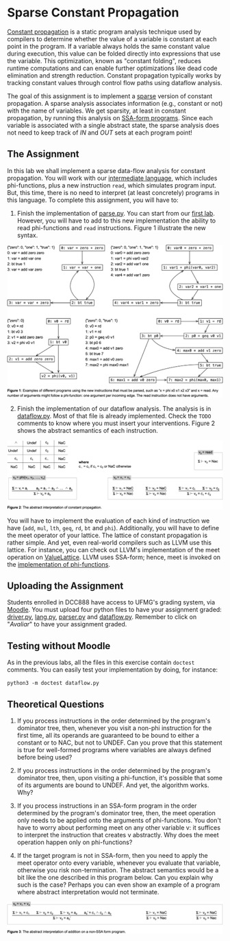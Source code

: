 # Sparse Constant Propagation

[Constant propagation](https://en.wikipedia.org/wiki/Constant_folding) is a static program analysis technique used by compilers to determine whether the value of a variable is constant at each point in the program. If a variable always holds the same constant value during execution, this value can be folded directly into expressions that use the variable. This optimization, known as "constant folding", reduces runtime computations and can enable further optimizations like dead code elimination and strength reduction. Constant propagation typically works by tracking constant values through control flow paths using dataflow analysis.

The goal of this assignment is to implement a [sparse](https://homepages.dcc.ufmg.br/~fernando/classes/dcc888/ementa/slides/SparseAbstractInterpretation.pdf) version of constant propagation.
A sparse analysis associates information (e.g., constant or not) with the name of variables.
We get sparsity, at least in constant propagation, by running this analysis on [SSA-form programs](https://homepages.dcc.ufmg.br/~fernando/classes/dcc888/ementa/slides/StaticSingleAssignment.pdf).
Since each variable is associated with a single abstract state, the sparse analysis does not need to keep track of *IN* and *OUT* sets at each program point!


## The Assignment

In this lab we shall implement a sparse data-flow analysis for constant propagation.
You will work with our [intermediate language](lang.py), which includes phi-functions, plus a new instruction `read`, which simulates program input.
But, this time, there is no need to interpret (at least concretely) programs in this language.
To complete this assignment, you will have to:

1. Finish the implementation of [parse.py](parse.py). You can start from our [first lab](../Parsing).
However, you will have to add to this new implementation the ability to read phi-functions and `read` instructions.
Figure 1 illustrate the new syntax.

![Parsing phi-functions and read instructions](../assets/images/newSyntacticRules.png)

2. Finish the implementation of our dataflow analysis.
The analysis is in [dataflow.py](dataflow.py).
Most of that file is already implemented.
Check the `TODO` comments to know where you must insert your interventions.
Figure 2 shows the abstract semantics of each instruction.

![Constant Propagation Lattice](../assets/images/constantproplattice.png)

You will have to implement the evaluation of each kind of instruction we have (`add`, `mul`, `lth`, `geq`, `rd`, `bt` and `phi`). Additionally, you will have to define the meet operator of your lattice.
The lattice of constant propagation is rather simple.
And yet, even real-world compilers such as LLVM use this lattice.
For instance, you can check out LLVM's implementation of the meet operation on [ValueLattice](https://llvm.org/doxygen/ValueLattice_8h_source.html).
LLVM uses SSA-form; hence, meet is invoked on the [implementation of phi-functions](https://github.com/llvm/llvm-project/blob/839f52147c0cdbe7d4590cfdda089f250e5ec119/llvm/lib/Transforms/Utils/SCCPSolver.cpp#L1250C23-L1250C35).

## Uploading the Assignment

Students enrolled in DCC888 have access to UFMG's grading system, via [Moodle](https://moodle.org/).
You must upload four python files to have your assignment graded: [driver.py](driver.py), [lang.py](lang.py), [parser.py](parser.py) and
[dataflow.py](dataflow.py).
Remember to click on "*Avaliar*" to have your assignment graded.

## Testing without Moodle

As in the previous labs, all the files in this exercise contain `doctest` comments.
You can easily test your implementation by doing, for instance:

```
python3 -m doctest dataflow.py
```

## Theoretical Questions

1. If you process instructions in the order determined by the program's dominator tree, then, whenever you visit a non-phi instruction for the first time, all its operands are guaranteed to be bound to either a constant or to NAC, but not to UNDEF. Can you prove that this statement is true for well-formed programs where variables are always defined before being used?

2. If you process instructions in the order determined by the program's dominator tree, then, upon visiting a phi-function, it's possible that some of its arguments are bound to UNDEF. And yet, the algorithm works. Why?

3. If you process instructions in an SSA-form program in the order determined by the program's dominator tree, then, the meet operation only needs to be applied onto the arguments of phi-functions. You don't have to worry about performing meet on any other variable v: it suffices to interpret the instruction that creates v abstractly. Why does the meet operation happen only on phi-functions?

4. If the target program is not in SSA-form, then you need to apply the meet operator onto every variable, whenever you evaluate that variable, otherwise you risk non-termination. The abstract semantics would be a bit like the one described in this program below.
Can you explain why such is the case? Perhaps you can even show an example of a program where abstract interpretation would not terminate.

![Constant Propagation Lattice for Non-SSA Form Program](../assets/images/nonSSAAbstractInterpretation.png)